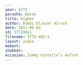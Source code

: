 ```yaml
---
year: 5772
parasha: Nasso
title: Higher
author: Rabbi Eliezer Hirsch
date: 2012-06-02
id: 57724021
filename: 5772-402-1
layout: audio
moment: 
shabbat: 
occasion: Jimmy Costello’s Aufruf
---
```

